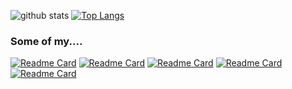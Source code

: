 ![github stats](https://github-readme-stats.vercel.app/api?username=koppathachan&show_icons=true&theme=dark) [![Top Langs](https://github-readme-stats.vercel.app/api/top-langs/?username=koppathachan&layout=compact&theme=dark)](https://github.com/koppathachan)

### Some of my....
[![Readme Card](https://github-readme-stats.vercel.app/api/pin/?username=koppathachan&repo=trivialproxy&theme=dark)](https://github.com/koppathachan/trivialproxy) [![Readme Card](https://github-readme-stats.vercel.app/api/pin/?username=koppathachan&repo=nodepnode&theme=dark)](https://github.com/koppathachan/nodepnode) [![Readme Card](https://github-readme-stats.vercel.app/api/pin/?username=koppathachan&repo=memoizer&theme=dark)](https://github.com/koppathachan/memoizer) [![Readme Card](https://github-readme-stats.vercel.app/api/pin/?username=koppathachan&repo=offlineTs&theme=dark)](https://github.com/koppathachan/offlineTs) [![Readme Card](https://github-readme-stats.vercel.app/api/pin/?username=koppathachan&repo=crypt-server&theme=dark)](https://github.com/koppathachan/crypt-server)

<!--
**sasidakh/sasidakh** is a ✨ _special_ ✨ repository because its `README.md` (this file) appears on your GitHub profile.

Here are some ideas to get you started:

- 🔭 I’m currently working on ...
- 🌱 I’m currently learning ...
- 👯 I’m looking to collaborate on ...
- 🤔 I’m looking for help with ...
- 💬 Ask me about ...
- 📫 How to reach me: ...
- 😄 Pronouns: ...
- ⚡ Fun fact: ...
-->
